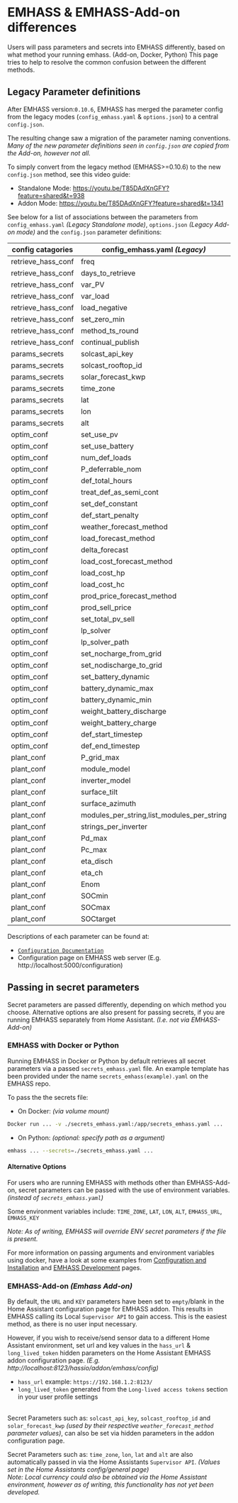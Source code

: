 # EMHASS & EMHASS-Add-on differences
Users will pass parameters and secrets into EMHASS differently, based on what method your running emhass. (Add-on, Docker, Python)
This page tries to help to resolve the common confusion between the different methods.

## Legacy Parameter definitions  
After EMHASS version:`0.10.6`, EMHASS has merged the parameter config from the legacy modes (`config_emhass.yaml` & `options.json`) to a central `config.json`.

The resulting change saw a migration of the parameter naming conventions.   
*Many of the new parameter definitions seen in `config.json` are copied from the Add-on, however not all.*

To simply convert from the legacy method (EMHASS>=0.10.6) to the new `config.json` method, see this video guide:  
- Standalone Mode: https://youtu.be/T85DAdXnGFY?feature=shared&t=938
- Addon Mode: https://youtu.be/T85DAdXnGFY?feature=shared&t=1341

See below for a list of associations between the parameters from `config_emhass.yaml` *(Legacy Standalone mode)*, `options.json` *(Legacy Add-on mode)* and the `config.json` parameter definitions:  

| config catagories | config_emhass.yaml *(Legacy)* | config.json | options.json list dictionary key *(Legacy)* |
| ------ | ------------------ | ------------ | -------------------------------- |
| retrieve_hass_conf |  freq |  optimization_time_step | |
| retrieve_hass_conf |  days_to_retrieve |  historic_days_to_retrieve | |
| retrieve_hass_conf |  var_PV |  sensor_power_photovoltaics | |
| retrieve_hass_conf |  var_load |  sensor_power_load_no_var_loads | |
| retrieve_hass_conf |  load_negative |  load_negative | |
| retrieve_hass_conf |  set_zero_min |  set_zero_min | |
| retrieve_hass_conf |  method_ts_round |  method_ts_round | |
| retrieve_hass_conf |  continual_publish |  continual_publish | |
| params_secrets |  solcast_api_key |  optional_solcast_api_key | |
| params_secrets |  solcast_rooftop_id |  optional_solcast_rooftop_id | |
| params_secrets |  solar_forecast_kwp |  optional_solar_forecast_kwp | |
| params_secrets |  time_zone |  time_zone | |
| params_secrets |  lat |  Latitude | |
| params_secrets |  lon |  Longitude | |
| params_secrets |  alt |  Altitude | |
| optim_conf |  set_use_pv |  set_use_pv | |
| optim_conf |  set_use_battery |  set_use_battery | |
| optim_conf |  num_def_loads |  number_of_deferrable_loads | |
| optim_conf |  P_deferrable_nom |  list_nominal_power_of_deferrable_loads |  nominal_power_of_deferrable_loads | 
| optim_conf |  def_total_hours |  list_operating_hours_of_each_deferrable_load |  operating_hours_of_each_deferrable_load | 
| optim_conf |  treat_def_as_semi_cont |  list_treat_deferrable_load_as_semi_cont |  treat_deferrable_load_as_semi_cont | 
| optim_conf |  set_def_constant |  list_set_deferrable_load_single_constant |  set_deferrable_load_single_constant | 
| optim_conf |  def_start_penalty |  list_set_deferrable_startup_penalty |  set_deferrable_startup_penalty | 
| optim_conf |  weather_forecast_method |  weather_forecast_method | |
| optim_conf |  load_forecast_method |  load_forecast_method | |
| optim_conf |  delta_forecast |  delta_forecast_daily | |
| optim_conf |  load_cost_forecast_method |  load_cost_forecast_method | |
| optim_conf |  load_cost_hp |  load_peak_hours_cost | |
| optim_conf |  load_cost_hc |  load_offpeak_hours_cost | |
| optim_conf |  prod_price_forecast_method |  production_price_forecast_method | |
| optim_conf |  prod_sell_price |  photovoltaic_production_sell_price | |
| optim_conf |  set_total_pv_sell |  set_total_pv_sell | |
| optim_conf |  lp_solver |  lp_solver | |
| optim_conf |  lp_solver_path |  lp_solver_path | |
| optim_conf |  set_nocharge_from_grid |  set_nocharge_from_grid | |
| optim_conf |  set_nodischarge_to_grid |  set_nodischarge_to_grid | |
| optim_conf |  set_battery_dynamic |  set_battery_dynamic | |
| optim_conf |  battery_dynamic_max |  battery_dynamic_max | |
| optim_conf |  battery_dynamic_min |  battery_dynamic_min | |
| optim_conf |  weight_battery_discharge |  weight_battery_discharge | | 
| optim_conf |  weight_battery_charge |  weight_battery_charge | |
| optim_conf |  def_start_timestep |  list_start_timesteps_of_each_deferrable_load |  start_timesteps_of_each_deferrable_load | 
| optim_conf |  def_end_timestep |  list_end_timesteps_of_each_deferrable_load |  end_timesteps_of_each_deferrable_load | 
| plant_conf |  P_grid_max |  maximum_power_from_grid | |
| plant_conf |  module_model |  list_pv_module_model |  pv_module_model  | |
| plant_conf |  inverter_model |  list_pv_inverter_model |  pv_inverter_model  | |
| plant_conf |  surface_tilt |  list_surface_tilt |  surface_tilt  | |
| plant_conf |  surface_azimuth |  list_surface_azimuth |  surface_azimuth | |
| plant_conf |  modules_per_string,list_modules_per_string |  modules_per_string | |
| plant_conf |  strings_per_inverter |  list_strings_per_inverter |  strings_per_inverter | |
| plant_conf |  Pd_max |  battery_discharge_power_max || 
| plant_conf |  Pc_max |  battery_charge_power_max | |
| plant_conf |  eta_disch |  battery_discharge_efficiency | |
| plant_conf |  eta_ch |  battery_charge_efficiency | |
| plant_conf |  Enom |  battery_nominal_energy_capacity | |
| plant_conf |  SOCmin |  battery_minimum_state_of_charge | |
| plant_conf |  SOCmax |  battery_maximum_state_of_charge | |
| plant_conf |  SOCtarget |  battery_target_state_of_charge | |

Descriptions of each parameter can be found at:
-  [`Configuration Documentation`](https://emhass.readthedocs.io/en/latest/config.html) 
- Configuration page on EMHASS web server (E.g. http://localhost:5000/configuration)

## Passing in secret parameters
Secret parameters are passed differently, depending on which method you choose. Alternative options are also present for passing secrets, if you are running EMHASS separately from Home Assistant. _(I.e. not via EMHASS-Add-on)_ 

### EMHASS with Docker or Python
Running EMHASS in Docker or Python by default retrieves all secret parameters via a passed `secrets_emhass.yaml` file. An example template has been provided under the name `secrets_emhass(example).yaml` on the EMHASS repo.

To pass the the secrets file:
- On Docker: *(via volume mount)*
```bash
Docker run ... -v ./secrets_emhass.yaml:/app/secrets_emhass.yaml ...
```
- On Python: *(optional: specify path as a argument)*
```bash
emhass ... --secrets=./secrets_emhass.yaml ...
```

#### Alternative Options
For users who are running EMHASS with methods other than EMHASS-Add-on, secret parameters can be passed with the use of environment variables. _(instead of `secrets_emhass.yaml`)_

Some environment variables include: `TIME_ZONE`, `LAT`, `LON`, `ALT`, `EMHASS_URL`, `EMHASS_KEY`

_Note: As of writing, EMHASS will override ENV secret parameters if the file is present._

For more information on passing arguments and environment variables using docker, have a look at some examples from [Configuration and Installation](https://emhass.readthedocs.io/en/latest/intro.html#configuration-and-installation) and [EMHASS Development](https://emhass.readthedocs.io/en/latest/develop.html) pages. 

### EMHASS-Add-on *(Emhass Add-on)*
By default, the `URL` and `KEY` parameters have been set to `empty`/blank in the Home Assistant configuration page for EMHASS addon. This results in EMHASS calling its Local `Supervisor API` to gain access. This is the easiest method, as there is no user input necessary.  

However, if you wish to receive/send sensor data to a different Home Assistant environment, set url and key values in the `hass_url` & `long_lived_token` hidden parameters on the Home Assistant EMHASS addon configuration page. *(E.g. http://localhost:8123/hassio/addon/emhass/config)*
-  `hass_url` example: `https://192.168.1.2:8123/`  
-  `long_lived_token` generated from the `Long-lived access tokens` section in your user profile settings
</br></br>

Secret Parameters such as: `solcast_api_key`, `solcast_rooftop_id` and `solar_forecast_kwp` _(used by their respective `weather_forecast_method` parameter values)_, can also be set via hidden parameters in the addon configuration page.

Secret Parameters such as: `time_zone`, `lon`, `lat` and `alt` are also automatically passed in via the Home Assistants `Supervisor API`. _(Values set in the Home Assistants config/general page)_  
_Note: Local currency could also be obtained via the Home Assistant environment, however as of writing, this functionality has not yet been developed._



